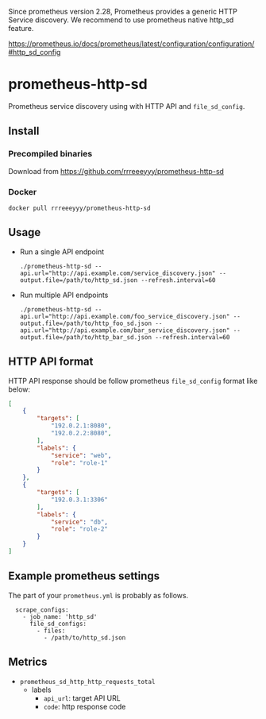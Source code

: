 Since prometheus version 2.28, Prometheus provides a generic HTTP Service discovery.
We recommend to use prometheus native http_sd feature.

https://prometheus.io/docs/prometheus/latest/configuration/configuration/#http_sd_config

# prometheus-http-sd

Prometheus service discovery using with HTTP API and `file_sd_config`.

## Install

### Precompiled binaries

Download from https://github.com/rrreeeyyy/prometheus-http-sd

### Docker

```
docker pull rrreeeyyy/prometheus-http-sd
```

## Usage

- Run a single API endpoint

    ```
    ./prometheus-http-sd --api.url="http://api.example.com/service_discovery.json" --output.file=/path/to/http_sd.json --refresh.interval=60
    ```

- Run multiple API endpoints

    ```
    ./prometheus-http-sd --api.url="http://api.example.com/foo_service_discovery.json" --output.file=/path/to/http_foo_sd.json --api.url="http://api.example.com/bar_service_discovery.json" --output.file=/path/to/http_bar_sd.json --refresh.interval=60
    ```

## HTTP API format

HTTP API response should be follow prometheus `file_sd_config` format like below:

```json
[
	{
		"targets": [
			"192.0.2.1:8080",
			"192.0.2.2:8080",
		],
		"labels": {
			"service": "web",
			"role": "role-1"
		}
	},
	{
		"targets": [
			"192.0.3.1:3306"
		],
		"labels": {
			"service": "db",
			"role": "role-2"
		}
	}
]
```

## Example prometheus settings

The part of your `prometheus.yml` is probably as follows.

```
  scrape_configs:
    - job_name: 'http_sd'
      file_sd_configs:
        - files:
          - /path/to/http_sd.json
```

## Metrics

- `prometheus_sd_http_http_requests_total`
	- labels
		- `api_url`: target API URL
		- `code`: http response code

